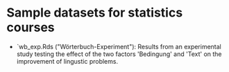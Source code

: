 # Sample datasets for statistics courses

* `wb_exp.Rds ("Wörterbuch-Experiment"): Results from an experimental study testing the effect of the two factors 'Bedingung' and 'Text' on the improvement of lingustic problems.

